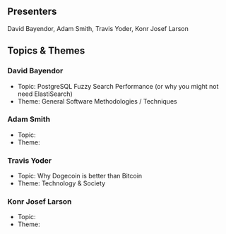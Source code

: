 ## Presenters

David Bayendor, Adam Smith, Travis Yoder, Konr Josef Larson

## Topics & Themes

### David Bayendor

* Topic: PostgreSQL Fuzzy Search Performance (or why you might not need ElastiSearch)
* Theme: General Software Methodologies / Techniques

### Adam Smith

* Topic:
* Theme:

### Travis Yoder

* Topic: Why Dogecoin is better than Bitcoin
* Theme: Technology & Society

### Konr Josef Larson

* Topic:
* Theme:
